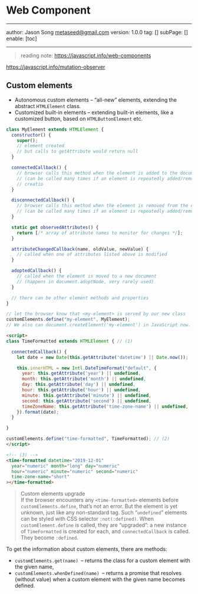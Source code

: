# Web Component
---
author: Jason Song <metaseed@gmail.com>
version: 1.0.0
tag: []
subPage: []
enable: [toc]

---
> reading note: https://javascript.info/web-components

https://javascript.info/mutation-observer

## Custom elements
* Autonomous custom elements – “all-new” elements, extending the abstract `HTMLElement` class.
* Customized built-in elements – extending built-in elements, like a customized button, based on `HTMLButtonElement` etc.

```js
class MyElement extends HTMLElement {
  constructor() {
    super();
    // element created 
    // but calls to getAttribute would return null
  }

  connectedCallback() {
    // browser calls this method when the element is added to the document
    // (can be called many times if an element is repeatedly added/removed)
    // creatio
  }

  disconnectedCallback() {
    // browser calls this method when the element is removed from the document
    // (can be called many times if an element is repeatedly added/removed)
  }

  static get observedAttributes() {
    return [/* array of attribute names to monitor for changes */];
  }

  attributeChangedCallback(name, oldValue, newValue) {
    // called when one of attributes listed above is modified
  }

  adoptedCallback() {
    // called when the element is moved to a new document
    // (happens in document.adoptNode, very rarely used)
  }

  // there can be other element methods and properties
}

// let the browser know that <my-element> is served by our new class
customElements.define("my-element", MyElement);
// We also can document.createElement('my-element') in JavaScript now.
```

```html
<script>
class TimeFormatted extends HTMLElement { // (1)

  connectedCallback() {
    let date = new Date(this.getAttribute('datetime') || Date.now());

    this.innerHTML = new Intl.DateTimeFormat("default", {
      year: this.getAttribute('year') || undefined,
      month: this.getAttribute('month') || undefined,
      day: this.getAttribute('day') || undefined,
      hour: this.getAttribute('hour') || undefined,
      minute: this.getAttribute('minute') || undefined,
      second: this.getAttribute('second') || undefined,
      timeZoneName: this.getAttribute('time-zone-name') || undefined,
    }).format(date);
  }

}

customElements.define("time-formatted", TimeFormatted); // (2)
</script>

<!-- (3) -->
<time-formatted datetime="2019-12-01"
  year="numeric" month="long" day="numeric"
  hour="numeric" minute="numeric" second="numeric"
  time-zone-name="short"
></time-formatted>
```

> Custom elements upgrade    
If the browser encounters any `<time-formatted>` elements before `customElements.define`, that’s not an error. But the element is yet unknown, just like any non-standard tag.
Such “`undefined`” elements can be styled with CSS selector `:not(:defined)`.
When` customElement.define` is called, they are “upgraded”: a new instance of `TimeFormatted` is created for each, and `connectedCallback` is called. They become `:defined`.

To get the information about custom elements, there are methods:     
  * `customElements.get(name) `– returns the class for a custom element with the given name,
  * `customElements.whenDefined(name) `– returns a promise that resolves (without value) when a custom element with the given name becomes defined.